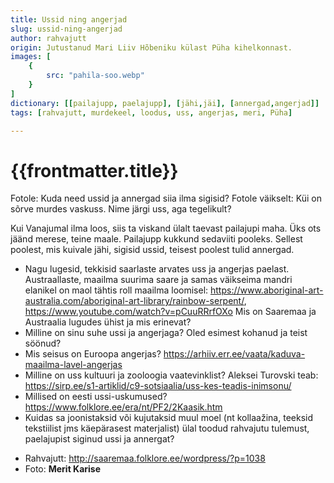 ```yaml
---
title: Ussid ning angerjad
slug: ussid-ning-angerjad
author: rahvajutt
origin: Jutustanud Mari Liiv Hõbeniku külast Püha kihelkonnast. 
images: [
    {
        src: "pahila-soo.webp"
    }
]
dictionary: [[pailajupp, paelajupp], [jähi,jäi], [annergad,angerjad]]
tags: [rahvajutt, murdekeel, loodus, uss, angerjas, meri, Püha]

---
```


<h1 class="story-h1">
    {{frontmatter.title}}
</h1>

Fotole: Kuda need ussid ja annergad siia ilma sigisid?
Fotole väikselt: Küi on sõrve murdes vaskuss. Nime järgi uss, aga tegelikult?

Kui Vanajumal ilma loos, siis ta viskand ülalt taevast pailajupi maha. Üks ots jäänd merese, teine maale. Pailajupp kukkund sedaviiti pooleks. Sellest poolest, mis kuivale jähi, sigisid ussid, teisest poolest tulid annergad.


<story-author :author="frontmatter.author" :origin="frontmatter.origin" />
<story-dictionary :terms="frontmatter.dictionary" />

<details-wrapper summary="Mõtlemiseks ja arutlemiseks">

- Nagu lugesid, tekkisid saarlaste arvates uss ja angerjas paelast. Austraallaste, maailma suurima saare ja samas väikseima mandri elanikel on maol tähtis roll maailma loomisel: https://www.aboriginal-art-australia.com/aboriginal-art-library/rainbow-serpent/, https://www.youtube.com/watch?v=pCuuRRrfOXo Mis on Saaremaa ja Austraalia lugudes ühist ja mis erinevat?
- Milline on sinu suhe ussi ja angerjaga? Oled esimest kohanud ja teist söönud?
- Mis seisus on Euroopa angerjas? https://arhiiv.err.ee/vaata/kaduva-maailma-lavel-angerjas
- Milline on uss kultuuri ja zooloogia vaatevinklist? Aleksei Turovski teab: https://sirp.ee/s1-artiklid/c9-sotsiaalia/uss-kes-teadis-inimsonu/
- Millised on eesti ussi-uskumused? https://www.folklore.ee/era/nt/PF2/2Kaasik.htm
- Kuidas sa joonistaksid või kujutaksid muul moel (nt kollaažina, teeksid tekstiilist jms käepärasest materjalist) ülal toodud rahvajutu tulemust, paelajupist siginud ussi ja annergat?

</details-wrapper>


<details-wrapper summary="Allikad" class="text-sm" icon="IconSources">

- Rahvajutt: http://saaremaa.folklore.ee/wordpress/?p=1038
- Foto: **Merit Karise**

</details-wrapper>
